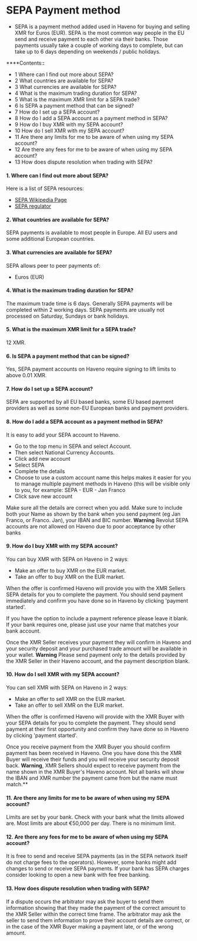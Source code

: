 # SEPA Payment method

- SEPA is a payment method added used in Haveno for buying and selling XMR for Euros (EUR).
SEPA is the most common way people in the EU send and receive payment to each other via their banks. Those payments usually take a couple of working days to complete, but can take up to 6 days depending on weekends / public holidays.

****Contents:**:**
- 1 Where can I find out more about SEPA?
- 2 What countries are available for SEPA?
- 3 What currencies are available for SEPA?
- 4 What is the maximum trading duration for SEPA?
- 5 What is the maximum XMR limit for a SEPA trade?
- 6 Is SEPA a payment method that can be signed?
- 7 How do I set up a SEPA account?
- 8 How do I add a SEPA account as a payment method in SEPA?
- 9 How do I buy XMR with my SEPA account?
- 10 How do I sell XMR with my SEPA account?
- 11 Are there any limits for me to be aware of when using my SEPA account?
- 12 Are there any fees for me to be aware of when using my SEPA account?
- 13 How does dispute resolution when trading with SEPA?

#### 1. Where can I find out more about SEPA?
Here is a list of SEPA resources:
- [SEPA Wikipedia Page](https://en.wikipedia.org/wiki/Single_Euro_Payments_Area)
- [SEPA regulator](https://www.europeanpaymentscouncil.eu/)

#### 2. What countries are available for SEPA?
SEPA payments is available to most people in Europe. All EU users and some additional European countries.

#### 3. What currencies are available for SEPA?
SEPA allows peer to peer payments of:
- Euros (EUR)

#### 4. What is the maximum trading duration for SEPA?
The maximum trade time is 6 days. Generally SEPA payments will be completed within 2 working days. SEPA payments are usually not processed on Saturday, Sundays or bank holidays.

#### 5. What is the maximum XMR limit for a SEPA trade?
12 XMR.

#### 6. Is SEPA a payment method that can be signed?
Yes, SEPA payment accounts on Haveno require signing to lift limits to above 0.01 XMR.

#### 7. How do I set up a SEPA account?
SEPA are supported by all EU based banks, some EU based payment providers as well as some non-EU European banks and payment providers.

#### 8. How do I add a SEPA account as a payment method in SEPA?
It is easy to add your SEPA account to Haveno.
- Go to the top menu in SEPA and select Account.
- Then select National Currency Accounts.
- Click add new account
- Select SEPA
- Complete the details
- Choose to use a custom account name this helps makes it easier for you to manage multiple payment methods in Haveno (this will be visible only to you, for example: SEPA - EUR - Jan Franco
- Click save new account

Make sure all the details are correct when you add. Make sure to include both your Name as shown by the bank when you send payment (eg Jan Franco, or Franco. Jan), your IBAN and BIC number.
**Warning** Revolut SEPA accounts are not allowed on Haveno due to poor acceptance by other banks

#### 9. How do I buy XMR with my SEPA account?
You can buy XMR with SEPA on Haveno in 2 waysː

- Make an offer to buy XMR on the EUR market.
- Take an offer to buy XMR on the EUR market.

When the offer is confirmed Haveno will provide you with the XMR Sellers SEPA details for you to complete the payment. You should send payment immediately and confirm you have done so in Haveno by clicking 'payment started'.

If you have the option to include a payment reference please leave it blank. If your bank requires one, please just use your name that matches your bank account.

Once the XMR Seller receives your payment they will confirm in Haveno and your security deposit and your purchased trade amount will be available in your wallet.
**Warning** Please send payment only to the details provided by the XMR Seller in their Haveno account, and the payment description blank.

#### 10. How do I sell XMR with my SEPA account?
You can sell XMR with SEPA on Haveno in 2 waysː
- Make an offer to sell XMR on the EUR market.
- Take an offer to sell XMR on the EUR market.

When the offer is confirmed Haveno will provide with the XMR Buyer with your SEPA details for you to complete the payment. They should send payment at their first opportunity and confirm they have done so in Haveno by clicking 'payment started'.

Once you receive payment from the XMR Buyer you should confirm payment has been received in Haveno. One you have done this the XMR Buyer will receive their funds and you will receive your security deposit back.
**Warning**, XMR Sellers should expect to receive payment from the name shown in the XMR Buyer's Haveno account. Not all banks will show the IBAN and XMR number the payment came from but the name must match.**

#### 11. Are there any limits for me to be aware of when using my SEPA account?
Limits are set by your bank. Check with your bank what the limits allowed are. Most limits are about €50,000 per day. There is no minimum limit.

#### 12. Are there any fees for me to be aware of when using my SEPA account?
It is free to send and receive SEPA payments (as in the SEPA network itself do not charge fees to the operators). However, some banks might add changes to send or receive SEPA payments. If your bank has SEPA charges consider looking to open a new bank with fee free banking.

#### 13. How does dispute resolution when trading with SEPA?
If a dispute occurs the arbitrator may ask the buyer to send them information showing that they made the payment of the correct amount to the XMR Seller within the correct time frame.
The arbitrator may ask the seller to send them information to prove their account details are correct, or in the case of the XMR Buyer making a payment late, or of the wrong amount. 
